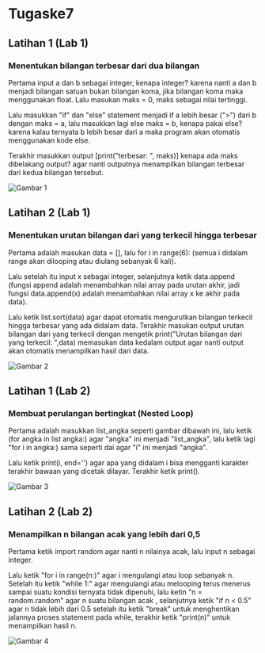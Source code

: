# Tugaske7
## Latihan 1 (Lab 1)
### Menentukan bilangan terbesar dari dua bilangan
Pertama input a dan b sebagai integer, kenapa integer? karena nanti a dan b menjadi bilangan satuan bukan bilangan koma, jika bilangan koma maka menggunakan float. Lalu masukan maks = 0, maks sebagai nilai tertinggi.<p>
Lalu masukkan "if" dan "else" statement menjadi if a lebih besar (">") dari b dengan maks = a, lalu masukkan lagi else maks = b, kenapa pakai else? karena kalau ternyata b lebih besar dari a maka program akan otomatis menggunakan kode else.<p>
Terakhir masukkan output [print("terbesar: ", maks)] kenapa ada maks dibelakang output? agar nanti outputnya menampilkan bilangan terbesar dari kedua bilangan tersebut.<p>
![Gambar 1](ss/ss1.png)

## Latihan 2 (Lab 1)
### Menentukan urutan bilangan dari yang terkecil hingga terbesar
Pertama adalah masukan data = [], lalu for i in range(6): (semua i didalam range akan dilooping atau diulang sebanyak 6 kali).<p>
Lalu setelah itu input x sebagai integer, selanjutnya ketik data.append (fungsi append adalah menambahkan nilai array pada urutan akhir, jadi fungsi data.append(x) adalah menambahkan nilai array x ke akhir pada data).<p>
Lalu ketik list.sort(data) agar dapat otomatis mengurutkan bilangan terkecil hingga terbesar yang ada didalam data. Terakhir masukan output urutan bilangan dari yang terkecil dengan mengetik print("Urutan bilangan dari yang terkecil: ",data) memasukan data kedalam output agar nanti output akan otomatis menampilkan hasil dari data.<p>
![Gambar 2](ss/ss1.png)

## Latihan 1 (Lab 2)
### Membuat perulangan bertingkat (Nested Loop)
Pertama adalah masukkan list_angka seperti gambar dibawah ini, lalu ketik (for angka in list angka:) agar "angka" ini menjadi "list_angka", lalu ketik lagi "for i in angka:) sama seperti dai agar "i" ini menjadi "angka".<p>
Lalu ketik print(i, end='') agar apa yang didalam i bisa mengganti karakter terakhir bawaan yang dicetak dilayar. Terakhir ketik print().<p>
![Gambar 3](ss/ss2.png)

## Latihan 2 (Lab 2)
### Menampilkan n bilangan acak yang lebih dari 0,5
Pertama ketik import random agar nanti n nilainya acak, lalu input n sebagai integer.<p>
Lalu ketik "for i in range(n:)" agar i mengulangi atau loop sebanyak n. Setelah itu ketik "while 1:" agar mengulangi atau melooping terus menerus sampai suatu kondisi ternyata tidak dipenuhi, lalu ketin "n = random.random" agar n suatu bilangan acak , selanjutnya ketik "if n < 0.5" agar n tidak lebih dari 0.5 setelah itu ketik "break" untuk menghentikan jalannya proses statement pada while, terakhir ketik "print(n)" untuk menampilkan hasil n.<p>
![Gambar 4](ss/ss2.png)